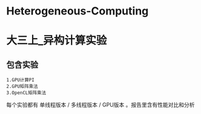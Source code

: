 # Heterogeneous-Computing
# 大三上_异构计算实验
## 包含实验
    1.GPU计算PI
    2.GPU矩阵乘法
    3.OpenCL矩阵乘法

每个实验都有 单线程版本 /  多线程版本 /  GPU版本 。报告里含有性能对比和分析

